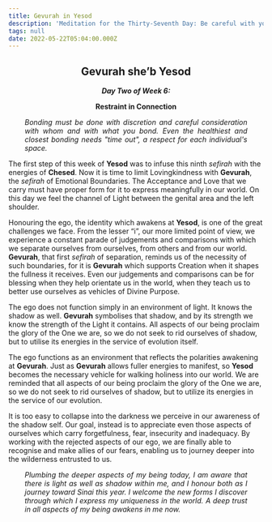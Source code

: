 ```yaml
---
title: Gevurah in Yesod
description: 'Meditation for the Thirty-Seventh Day: Be careful with your connections'
tags: null
date: 2022-05-22T05:04:00.000Z
---
```


<div style="font-weight: bold; text-align:center">
<h2>Gevurah she’b Yesod</h2>
<i>Day Two of Week 6:</i> 
<p>Restraint in Connection</p>

</div>
<div style="text-align: justify; margin-left: 2rem; margin-right: 2rem;">

_Bonding must be done with discretion and careful consideration with whom and with what you bond. Even the healthiest and closest bonding needs "time out", a respect for each individual's space._

</div>

The first step of this week of **Yesod** was to infuse this ninth _sefirah_ with the energies of **Chesed**. Now it is time to limit Lovingkindness with **Gevurah**, the _sefirah_ of Emotional Boundaries. The Acceptance and Love that we carry must have proper form for it to express meaningfully in our world. On this day we feel the channel of Light between the genital area and the left shoulder.

Honouring the ego, the identity which awakens at **Yesod**, is one of the great challenges we face. From the lesser “i”, our more limited point of view, we experience a constant parade of judgements and comparisons with which we separate ourselves from ourselves, from others and from our world. **Gevurah**, that first _sefirah_ of separation, reminds us of the necessity of such boundaries, for it is **Gevurah** which supports Creation when it shapes the fullness it receives. Even our judgements and comparisons can be for blessing when they help orientate us in the world, when they teach us to better use ourselves as vehicles of Divine Purpose.

The ego does not function simply in an environment of light. It knows the shadow as well. **Gevurah** symbolises that shadow, and by its strength we know the strength of the Light it contains. All aspects of our being proclaim the glory of the One we are, so we do not seek to rid ourselves of shadow, but to utilise its energies in the service of evolution itself.

The ego functions as an environment that reflects the polarities awakening at **Gevurah**. Just as **Gevurah** allows fuller energies to manifest, so **Yesod** becomes the necessary vehicle for walking holiness into our world. We are reminded that all aspects of our being proclaim the glory of the One we are, so we do not seek to rid ourselves of shadow, but to utilize its energies in the service of our evolution.

It is too easy to collapse into the darkness we perceive in our awareness of the shadow self. Our goal, instead is to appreciate even those aspects of ourselves which carry forgetfulness, fear, insecurity and inadequacy. By working with the rejected aspects of our ego, we are finally able to recognise and make allies of our fears, enabling us to journey deeper into the wilderness entrusted to us.

<div style="text-align: justify; margin-left: 2rem; margin-right: 2rem;">

_Plumbing the deeper aspects of my being today, I am aware that there is light as well as shadow within me, and I honour both as I journey toward Sinai this year. I welcome the new forms I discover through which I express my uniqueness in the world. A deep trust in all aspects of my being awakens in me now._

</div>
